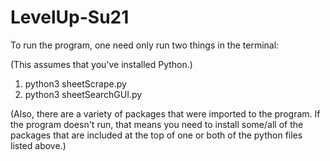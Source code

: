 # LevelUp-Su21

To run the program, one need only run two things in the terminal:

(This assumes that you've installed Python.)

1) python3 sheetScrape.py
2) python3 sheetSearchGUI.py

(Also, there are a variety of packages that were imported to the program. If the program doesn't run, that means you need to install some/all of the packages that are included at the top of one or both of the python files listed above.)

